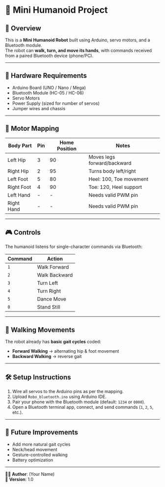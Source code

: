 # 🤖 Mini Humanoid Project

## 📌 Overview
This is a **Mini Humanoid Robot** built using Arduino, servo motors, and a Bluetooth module.  
The robot can **walk, turn, and move its hands**, with commands received from a paired Bluetooth device (phone/PC).

---

## 🔧 Hardware Requirements
- Arduino Board (UNO / Nano / Mega)
- Bluetooth Module (HC-05 / HC-06)
- Servo Motors 
- Power Supply (sized for number of servos)
- Jumper wires and chassis

---

## 🦿 Motor Mapping
| Body Part   | Pin  | Home Position | Notes |
|-------------|------|---------------|-------|
| Left Hip    | 3    | 90            | Moves legs forward/backward |
| Right Hip   | 2    | 95            | Turns body left/right |
| Left Foot   | 5    | 80            | Heel: 100, Toe movement |
| Right Foot  | 4    | 90            | Toe: 120, Heel support |
| Left Hand   | -    | -             | Needs valid PWM pin |
| Right Hand  | -    | -             | Needs valid PWM pin |


---

## 🎮 Controls
The humanoid listens for single-character commands via Bluetooth:

| Command | Action            |
|---------|-------------------|
| `1`     | Walk Forward      |
| `2`     | Walk Backward     |
| `3`     | Turn Left         |
| `4`     | Turn Right        |
| `5`     | Dance Move        |
| `0`     | Stand Still       |

---

## 🚶 Walking Movements
The robot already has **basic gait cycles** coded:
- **Forward Walking** → alternating hip & foot movement
- **Backward Walking** → reverse gait

---

## 🛠 Setup Instructions
1. Wire all servos to the Arduino pins as per the mapping.
2. Upload `Robo_bluetooth.ino` using Arduino IDE.
3. Pair your phone with the Bluetooth module (default: `1234` or `0000`).
4. Open a Bluetooth terminal app, connect, and send commands (`1`, `2`, `5`, etc.).

---

## 🚀 Future Improvements
- Add more natural gait cycles
- Neck/head movement
- Gesture-controlled walking
- Battery optimization

---

👨‍💻 **Author**: (Your Name)  
📅 **Version**: 1.0  
